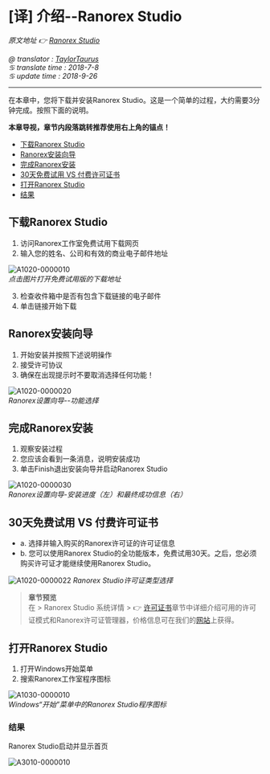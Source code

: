 # [译] 介绍--Ranorex Studio

*原文地址 👉 [Ranorex Studio][0]*

*@ translator : [TaylorTaurus](https://github.com/taylortaurus)*    
*♋ translate time : 2018-7-8*    
*♋ update time : 2018-9-26*  

---

在本章中，您将下载并安装Ranorex Studio。这是一个简单的过程，大约需要3分钟完成。按照下面的说明。

**本章导视，章节内段落跳转推荐使用右上角的锚点！**

- [下载Ranorex Studio](#下载ranorex-studio)
- [Ranorex安装向导](#ranorex安装向导)
- [完成Ranorex安装](#完成ranorex安装)
- [30天免费试用 VS 付费许可证书](#30天免费试用-vs-付费许可证书)
- [打开Ranorex Studio](#打开ranorex-studio)
- [结果](#结果)

## 下载Ranorex Studio

1. 访问Ranorex工作室免费试用下载网页
2. 输入您的姓名、公司和有效的商业电子邮件地址

![A1020-0000010](https://gitee.com/taylortaurus/RX_UserGuide_GitBook_Picbed/raw/master/RanorexStudio/A1020-0000010.png)  
*点击图片打开免费试用版的下载地址*  

3. 检查收件箱中是否有包含下载链接的电子邮件
4. 单击链接开始下载

## Ranorex安装向导

1. 开始安装并按照下述说明操作
2. 接受许可协议
3. 确保在出现提示时不要取消选择任何功能！

![A1020-0000020](https://gitee.com/taylortaurus/RX_UserGuide_GitBook_Picbed/raw/master/RanorexStudio/A1020-0000020.png)  
*Ranorex设置向导--功能选择*  

## 完成Ranorex安装

1. 观察安装过程
2. 您应该会看到一条消息，说明安装成功
3. 单击Finish退出安装向导并启动Ranorex Studio

![A1020-0000030](https://gitee.com/taylortaurus/RX_UserGuide_GitBook_Picbed/raw/master/RanorexStudio/A1020-0000030.png)  
*Ranorex设置向导-安装进度（左）和最终成功信息（右）*

## 30天免费试用 VS 付费许可证书

- a. 选择并输入购买的Ranorex许可证的许可证信息
- b. 您可以使用Ranorex Studio的全功能版本，免费试用30天。之后，您必须购买许可证才能继续使用Ranorex Studio。

![A1020-0000022](https://gitee.com/taylortaurus/RX_UserGuide_GitBook_Picbed/raw/master/RanorexStudio/A1020-0000022.png)
*Ranorex Studio许可证类型选择*

> **章节预览**  
> 在 \> Ranorex Studio 系统详情 \> 👉 [许可证书][1]章节中详细介绍可用的许可证模式和Ranorex许可证管理器，价格信息可在我们的[网站][2]上获得。

## 打开Ranorex Studio

1. 打开Windows开始菜单
2. 搜索Ranorex工作室程序图标

![A1030-0000010](https://gitee.com/taylortaurus/RX_UserGuide_GitBook_Picbed/raw/master/RanorexStudio/A1030-0000010.png)  
*Windows“开始”菜单中的Ranorex Studio程序图标*

### 结果

Ranorex Studio启动并显示首页

![A3010-0000010](https://gitee.com/taylortaurus/RX_UserGuide_GitBook_Picbed/raw/master/RanorexStudio/A3010-0000010.png)  

[0]: https://www.ranorex.com/help/latest/ranorex-studio-fundamentals/ranorex-studio/introduction/
[1]: ..//..//..//ranorex-studio-system-details/licensing/introduction.html
[2]: https://www.ranorex.com/prices/

